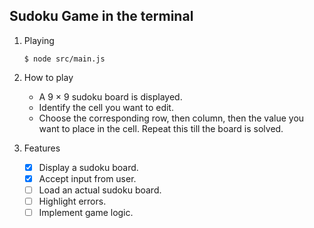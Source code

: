 ## Sudoku Game in the terminal

1. Playing
   ```console
   $ node src/main.js
   ```
2. How to play

   - A 9 × 9 sudoku board is displayed.
   - Identify the cell you want to edit.
   - Choose the corresponding row, then column, then the value you want to place in the cell. Repeat this till the board is solved.

3. Features
   - [x] Display a sudoku board.
   - [x] Accept input from user.
   - [ ] Load an actual sudoku board.
   - [ ] Highlight errors.
   - [ ] Implement game logic.
